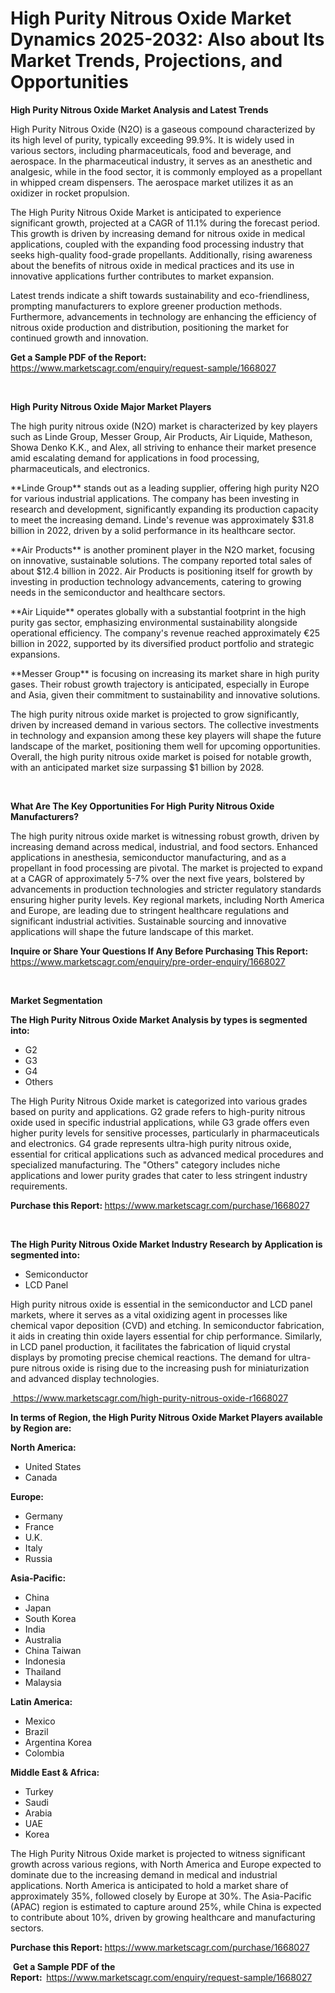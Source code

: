 <p><h1>High Purity Nitrous Oxide Market Dynamics 2025-2032: Also about Its Market Trends, Projections, and Opportunities</h1></p><p><strong>High Purity Nitrous Oxide Market Analysis and Latest Trends</strong></p>
<p><p>High Purity Nitrous Oxide (N2O) is a gaseous compound characterized by its high level of purity, typically exceeding 99.9%. It is widely used in various sectors, including pharmaceuticals, food and beverage, and aerospace. In the pharmaceutical industry, it serves as an anesthetic and analgesic, while in the food sector, it is commonly employed as a propellant in whipped cream dispensers. The aerospace market utilizes it as an oxidizer in rocket propulsion.</p><p>The High Purity Nitrous Oxide Market is anticipated to experience significant growth, projected at a CAGR of 11.1% during the forecast period. This growth is driven by increasing demand for nitrous oxide in medical applications, coupled with the expanding food processing industry that seeks high-quality food-grade propellants. Additionally, rising awareness about the benefits of nitrous oxide in medical practices and its use in innovative applications further contributes to market expansion.</p><p>Latest trends indicate a shift towards sustainability and eco-friendliness, prompting manufacturers to explore greener production methods. Furthermore, advancements in technology are enhancing the efficiency of nitrous oxide production and distribution, positioning the market for continued growth and innovation.</p></p>
<p><strong>Get a Sample PDF of the Report:&nbsp;</strong> <a href="https://www.marketscagr.com/enquiry/request-sample/1668027?utm_campaign=3037&utm_medium=2&utm_source=Github&utm_content=ia&utm_term=19042025&utm_id=high-purity-nitrous-oxide">https://www.marketscagr.com/enquiry/request-sample/1668027</a></p>
<p>&nbsp;</p>
<p><strong>High Purity Nitrous Oxide Major Market Players</strong></p>
<p><p>The high purity nitrous oxide (N2O) market is characterized by key players such as Linde Group, Messer Group, Air Products, Air Liquide, Matheson, Showa Denko K.K., and Alex, all striving to enhance their market presence amid escalating demand for applications in food processing, pharmaceuticals, and electronics.</p><p>**Linde Group** stands out as a leading supplier, offering high purity N2O for various industrial applications. The company has been investing in research and development, significantly expanding its production capacity to meet the increasing demand. Linde's revenue was approximately $31.8 billion in 2022, driven by a solid performance in its healthcare sector.</p><p>**Air Products** is another prominent player in the N2O market, focusing on innovative, sustainable solutions. The company reported total sales of about $12.4 billion in 2022. Air Products is positioning itself for growth by investing in production technology advancements, catering to growing needs in the semiconductor and healthcare sectors.</p><p>**Air Liquide** operates globally with a substantial footprint in the high purity gas sector, emphasizing environmental sustainability alongside operational efficiency. The company's revenue reached approximately €25 billion in 2022, supported by its diversified product portfolio and strategic expansions.</p><p>**Messer Group** is focusing on increasing its market share in high purity gases. Their robust growth trajectory is anticipated, especially in Europe and Asia, given their commitment to sustainability and innovative solutions.</p><p>The high purity nitrous oxide market is projected to grow significantly, driven by increased demand in various sectors. The collective investments in technology and expansion among these key players will shape the future landscape of the market, positioning them well for upcoming opportunities. Overall, the high purity nitrous oxide market is poised for notable growth, with an anticipated market size surpassing $1 billion by 2028.</p></p>
<p>&nbsp;</p>
<p><strong>What Are The Key Opportunities For High Purity Nitrous Oxide Manufacturers?</strong></p>
<p><p>The high purity nitrous oxide market is witnessing robust growth, driven by increasing demand across medical, industrial, and food sectors. Enhanced applications in anesthesia, semiconductor manufacturing, and as a propellant in food processing are pivotal. The market is projected to expand at a CAGR of approximately 5-7% over the next five years, bolstered by advancements in production technologies and stricter regulatory standards ensuring higher purity levels. Key regional markets, including North America and Europe, are leading due to stringent healthcare regulations and significant industrial activities. Sustainable sourcing and innovative applications will shape the future landscape of this market.</p></p>
<p><strong>Inquire or Share Your Questions If Any Before Purchasing This Report:</strong> <a href="https://www.marketscagr.com/enquiry/pre-order-enquiry/1668027?utm_campaign=3037&utm_medium=2&utm_source=Github&utm_content=ia&utm_term=19042025&utm_id=high-purity-nitrous-oxide">https://www.marketscagr.com/enquiry/pre-order-enquiry/1668027</a></p>
<p>&nbsp;</p>
<p><strong>Market Segmentation</strong></p>
<p><strong>The High Purity Nitrous Oxide Market Analysis by types is segmented into:</strong></p>
<p><ul><li>G2</li><li>G3</li><li>G4</li><li>Others</li></ul></p>
<p><p>The High Purity Nitrous Oxide market is categorized into various grades based on purity and applications. G2 grade refers to high-purity nitrous oxide used in specific industrial applications, while G3 grade offers even higher purity levels for sensitive processes, particularly in pharmaceuticals and electronics. G4 grade represents ultra-high purity nitrous oxide, essential for critical applications such as advanced medical procedures and specialized manufacturing. The "Others" category includes niche applications and lower purity grades that cater to less stringent industry requirements.</p></p>
<p><strong>Purchase this Report:&nbsp;</strong><a href="https://www.marketscagr.com/purchase/1668027?utm_campaign=3037&utm_medium=2&utm_source=Github&utm_content=ia&utm_term=19042025&utm_id=high-purity-nitrous-oxide">https://www.marketscagr.com/purchase/1668027</a></p>
<p>&nbsp;</p>
<p><strong>The High Purity Nitrous Oxide Market Industry Research by Application is segmented into:</strong></p>
<p><ul><li>Semiconductor</li><li>LCD Panel</li></ul></p>
<p><p>High purity nitrous oxide is essential in the semiconductor and LCD panel markets, where it serves as a vital oxidizing agent in processes like chemical vapor deposition (CVD) and etching. In semiconductor fabrication, it aids in creating thin oxide layers essential for chip performance. Similarly, in LCD panel production, it facilitates the fabrication of liquid crystal displays by promoting precise chemical reactions. The demand for ultra-pure nitrous oxide is rising due to the increasing push for miniaturization and advanced display technologies.</p></p>
<p><a href="https://www.marketscagr.com/high-purity-nitrous-oxide-r1668027?utm_campaign=3037&utm_medium=2&utm_source=Github&utm_content=ia&utm_term=19042025&utm_id=high-purity-nitrous-oxide">&nbsp;https://www.marketscagr.com/high-purity-nitrous-oxide-r1668027</a></p>
<p><strong>In terms of Region, the High Purity Nitrous Oxide Market Players available by Region are:</strong></p>
<p>
    <p> <strong> North America: </strong>
        <ul>
            <li>United States</li>
            <li>Canada</li>
        </ul>
        </p> 
    <p> <strong> Europe: </strong>
        <ul>
            <li>Germany</li>
            <li>France</li>
            <li>U.K.</li>
            <li>Italy</li>
            <li>Russia</li>
        </ul>
        </p> 
    <p> <strong> Asia-Pacific: </strong>
        <ul>
            <li>China</li>
            <li>Japan</li>
            <li>South Korea</li>
            <li>India</li>
            <li>Australia</li>
            <li>China Taiwan</li>
            <li>Indonesia</li>
            <li>Thailand</li>
            <li>Malaysia</li>
        </ul>
        </p> 
    <p> <strong> Latin America: </strong>
        <ul>
            <li>Mexico</li>
            <li>Brazil</li>
            <li>Argentina Korea</li>
            <li>Colombia</li>
        </ul>
        </p> 
    <p> <strong> Middle East & Africa: </strong>
        <ul>
            <li>Turkey</li>
            <li>Saudi</li>
            <li>Arabia</li>
            <li>UAE</li>
            <li>Korea</li>
        </ul>
    </p>
    </p>
<p><p>The High Purity Nitrous Oxide market is projected to witness significant growth across various regions, with North America and Europe expected to dominate due to the increasing demand in medical and industrial applications. North America is anticipated to hold a market share of approximately 35%, followed closely by Europe at 30%. The Asia-Pacific (APAC) region is estimated to capture around 25%, while China is expected to contribute about 10%, driven by growing healthcare and manufacturing sectors.</p></p>
<p><strong>Purchase this Report: </strong><a href="https://www.marketscagr.com/purchase/1668027?utm_campaign=3037&utm_medium=2&utm_source=Github&utm_content=ia&utm_term=19042025&utm_id=high-purity-nitrous-oxide">https://www.marketscagr.com/purchase/1668027</a></p>
<p>&nbsp;<strong>Get a Sample PDF of the Report:&nbsp;&nbsp;</strong><a href="https://www.marketscagr.com/enquiry/request-sample/1668027?utm_campaign=3037&utm_medium=2&utm_source=Github&utm_content=ia&utm_term=19042025&utm_id=high-purity-nitrous-oxide">https://www.marketscagr.com/enquiry/request-sample/1668027</a></p>
<p><strong></strong></p>
<p><p></p><p></p><p></p></p>